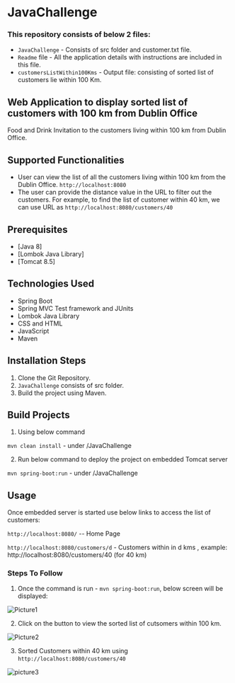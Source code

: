 # JavaChallenge

### This repository consists of below 2 files:
- `JavaChallenge` - Consists of src folder and customer.txt file.
- `Readme` file - All the application details with instructions are included in this file.
- `customersListWithin100Kms` - Output file: consisting of sorted list of customers lie within 100 Km.

## Web Application to display sorted list of customers with 100 km from Dublin Office
Food and Drink Invitation to the customers living within 100 km from Dublin Office.

## Supported Functionalities
- User can view the list of all the customers living within 100 km from the Dublin Office. `http://localhost:8080`
- The user can provide the distance value in the URL to filter out the customers.
  For example, to find the list of customer within 40 km, we can use URL as `http://localhost:8080/customers/40`

## Prerequisites
- [Java 8]
- [Lombok Java Library]
- [Tomcat 8.5] 

## Technologies Used

- Spring Boot
- Spring MVC Test framework and JUnits
- Lombok Java Library
- CSS and HTML
- JavaScript
- Maven

## Installation Steps
1. Clone the Git Repository.
2. `JavaChallenge` consists of src folder.
3. Build the project using Maven.

## Build Projects

1. Using below command

`mvn clean install` - under /JavaChallenge

2. Run below command to deploy the project on embedded Tomcat server

`mvn spring-boot:run` - under /JavaChallenge

## Usage
Once embedded server is started use below links to access the list of customers:

`http://localhost:8080/`  -- Home Page

`http://localhost:8080/customers/d` - Customers within in d kms , example: http://localhost:8080/customers/40 (for 40 km)


### Steps To Follow
1. Once the command is run - `mvn spring-boot:run`, below screen will be displayed:

![Picture1](https://user-images.githubusercontent.com/56262858/99890492-d5762a00-2c57-11eb-8158-ef818a14e1d0.PNG)


2. Click on the button to view the sorted list of cutsomers within 100 km.

![Picture2](https://user-images.githubusercontent.com/56262858/99890494-db6c0b00-2c57-11eb-889c-6faf9cd13186.PNG)


3. Sorted Customers within 40 km using `http://localhost:8080/customers/40`

![picture3](https://user-images.githubusercontent.com/56262858/99890497-e1fa8280-2c57-11eb-9993-28f7c1ee9fcf.PNG)
